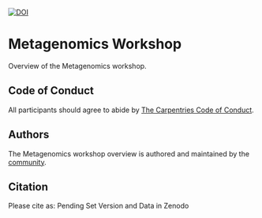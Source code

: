 [![DOI](https://zenodo.org/badge/DOI/10.5281/zenodo.3260309.svg)](https://doi.org/10.5281/zenodo.3260309)

# Metagenomics Workshop

Overview of the Metagenomics workshop. 

## Code of Conduct

All participants should agree to abide by [The Carpentries Code of Conduct](https://docs.carpentries.org/topic_folders/policies/index_coc.html).

## Authors

The Metagenomics workshop overview is authored and maintained by the [community](https://github.com/datacarpentry/genomics-workshop/network/members).

## Citation

Please cite as:
Pending Set Version and Data in Zenodo
